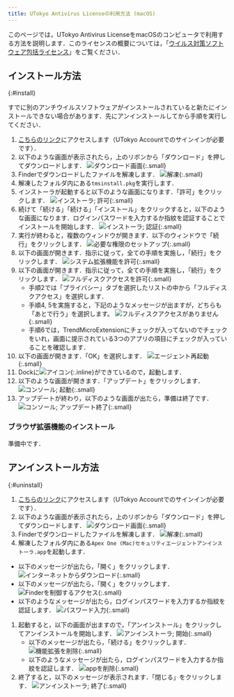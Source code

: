 ```yaml
---
title: UTokyo Antivirus Licenseの利用方法 (macOS)
---
```


このページでは，UTokyo Antivirus LicenseをmacOSのコンピュータで利用する方法を説明します．このライセンスの概要については，「[ウイルス対策ソフトウェア包括ライセンス](..)」をご覧ください．

## インストール方法
{:#install}

すでに別のアンチウイルスソフトウェアがインストールされていると新たにインストールできない場合があります．先にアンインストールしてから手順を実行してください．

1. [こちらのリンク](https://univtokyo.sharepoint.com/:u:/s/antivirus/EUB-3pO4d_9Jvcz-28s-A2QBpI08UNxT9rsbiBr8WqDj7Q)にアクセスします（UTokyo Accountでのサインインが必要です）．
1. 以下のような画面が表示されたら，上のリボンから「ダウンロード」を押してダウンロードします． 
![ダウンロード画面](1_download.png){:.small}
1. Finderでダウンロードしたファイルを解凍します．
![解凍](2_unpack.png){:.small}
1. 解凍したフォルダ内にある`tmsinstall.pkg`を実行します．
1. インストーラが起動すると以下のような画面になります．「許可」をクリックします．
![インストーラ; 許可](3_installer_allow.png){:.small}
1. 続けて「続ける」「続ける」「インストール」をクリックすると，以下のような画面になります．ログインパスワードを入力するか指紋を認証することでインストールを開始します．
![インストーラ; 認証](4_installer_auth.png){:.small}
3. 実行が終わると，複数のウィンドウが開きます．以下のウィンドウで「続行」をクリックします．
![必要な権限のセットアップ](5_setup.png){:.small}
1. 以下の画面が開きます．指示に従って，全ての手順を実施し，「続行」をクリックします．
![システム拡張機能を許可](6_extension.png){:.small}
1. 以下の画面が開きます．指示に従って，全ての手順を実施し，「続行」をクリックします．
![フルディスクアクセスを許可](7_disk_acess.png){:.small}
    * 手順2では「プライバシー」タブを選択したリストの中から「フルディスクアクセス」を選択します．
    * 手順4, 5を実施すると，下記のようなメッセージが出ますが，どちらも「あとで行う」を選択します。
    ![フルディスクアクセスがありません](8_disc_access_prompt.png){:.small}
    * 手順6では，TrendMicroExtensionにチェックが入ってないのでチェックをいれ，画面に提示されている3つのアプリの項目にチェックが入っていることを確認します．
1. 以下の画面が開きます．「OK」を選択します．
![エージェント再起動](9_restart.png){:.small}
1. Dockに![アイコン](10_icon.png){:.inline}ができているので，起動します．
1. 以下のような画面が開きます．「アップデート」をクリックします．
![コンソール; 起動](11_update_start.png){:.small}
1. アップデートが終わり，以下のような画面が出たら，準備は終了です．
![コンソール; アップデート終了](12_update_end.png){:.small}

### ブラウザ拡張機能のインストール

準備中です．

## アンインストール方法
{:#uninstall}

1. [こちらのリンク](https://univtokyo.sharepoint.com/:u:/s/antivirus/EUB-3pO4d_9Jvcz-28s-A2QBpI08UNxT9rsbiBr8WqDj7Q)にアクセスします（UTokyo Accountでのサインインが必要です）．
1. 以下のような画面が表示されたら，上のリボンから「ダウンロード」を押してダウンロードします． 
![ダウンロード画面](){:.small}
1. Finderでダウンロードしたファイルを解凍します．
![解凍](){:.small}
1. 解凍したフォルダ内にある`Apex One (Mac)セキュリティエージェントアンインストーラ.app`を起動します．
  * 以下のメッセージが出たら，「開く」をクリックします．
  ![インターネットからダウンロード](){:.small}
  * 以下のメッセージが出たら，「開く」をクリックします． 
  ![Finderを制御するアクセス](){:.small}
  * 以下のようなメッセージが出たら，ログインパスワードを入力するか指紋を認証します．
  ![パスワード入力](){:.small}
1. 起動すると，以下の画面が出ますので，「アンインストール」をクリックしてアンインストールを開始します．
![アンインストーラ; 開始](){:.small}
   * 以下のメッセージが出たら，「続ける」をクリックします．
   ![機能拡張を削除](){:.small}
   * 以下のようなメッセージが出たら，ログインパスワードを入力するか指紋を認証します．
   ![appを削除](){:.small}
1. 終了すると，以下のメッセージが表示されます．「閉じる」をクリックします．
![アンインストーラ; 終了](){:.small}
